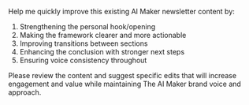 Help me quickly improve this existing AI Maker newsletter content by:

1. Strengthening the personal hook/opening
2. Making the framework clearer and more actionable
3. Improving transitions between sections
4. Enhancing the conclusion with stronger next steps
5. Ensuring voice consistency throughout

Please review the content and suggest specific edits that will increase engagement and value while maintaining The AI Maker brand voice and approach.
